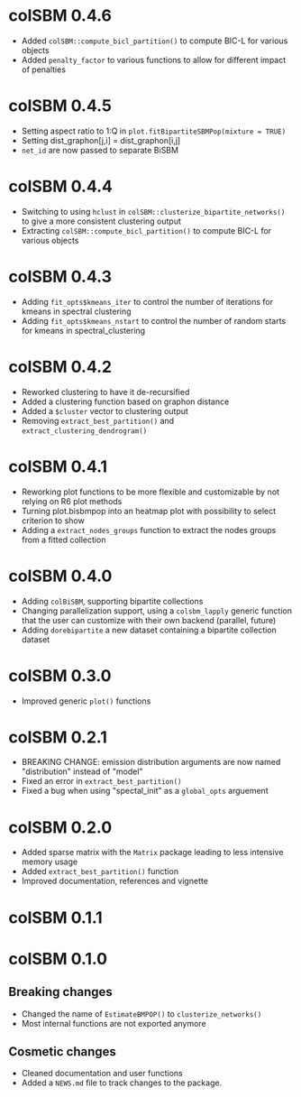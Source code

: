# colSBM 0.4.6

* Added `colSBM::compute_bicl_partition()` to compute BIC-L for various objects
* Added `penalty_factor` to various functions to allow for different impact
of penalties

# colSBM 0.4.5

* Setting aspect ratio to 1:Q in `plot.fitBipartiteSBMPop(mixture = TRUE)`
* Setting dist_graphon[j,i] = dist_graphon[i,j]
* `net_id` are now passed to separate BiSBM

# colSBM 0.4.4

* Switching to using `hclust` in `colSBM::clusterize_bipartite_networks()` to give a more consistent clustering output
* Extracting `colSBM::compute_bicl_partition()` to compute BIC-L for various objects

# colSBM 0.4.3

* Adding `fit_opts$kmeans_iter` to control the number of iterations for kmeans in spectral clustering
* Adding `fit_opts$kmeans_nstart` to control the number of random starts for kmeans in spectral_clustering

# colSBM 0.4.2

* Reworked clustering to have it de-recursified
* Added a clustering function based on graphon distance
* Added a `$cluster` vector to clustering output
* Removing `extract_best_partition()` and `extract_clustering_dendrogram()`

# colSBM 0.4.1

* Reworking plot functions to be more flexible and customizable by not relying on R6 plot methods
* Turning plot.bisbmpop into an heatmap plot with possibility to select criterion to show
* Adding a `extract_nodes_groups` function to extract the nodes groups from a fitted collection

# colSBM 0.4.0

* Adding `colBiSBM`, supporting bipartite collections
* Changing parallelization support, using a `colsbm_lapply` generic function that the user can customize with their own backend (parallel, future)
* Adding `dorebipartite` a new dataset containing a bipartite collection dataset

# colSBM 0.3.0

* Improved generic `plot()` functions

# colSBM 0.2.1

* BREAKING CHANGE: emission distribution arguments are now named "distribution"
instead of "model"
* Fixed an error in `extract_best_partition()`
* Fixed a bug when using "spectal_init" as a `global_opts` arguement

# colSBM 0.2.0

* Added sparse matrix with the `Matrix` package leading to less intensive
  memory usage
* Added `extract_best_partition()` function
* Improved documentation, references and vignette

# colSBM 0.1.1

# colSBM 0.1.0

## Breaking changes

* Changed the name of `EstimateBMPOP()` to `clusterize_networks()`
* Most internal functions are not exported anymore

## Cosmetic changes

* Cleaned documentation and user functions
* Added a `NEWS.md` file to track changes to the package.
